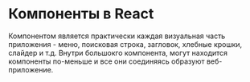 # Компоненты в React

Компонентом является практически каждая визуальная часть приложения - меню, поисковая строка, загловок, хлебные крошки, слайдер и т.д. Внутри большокго компонента, могут находится компоненты по-меньше и все они соединяясь образуют веб-приложение.

